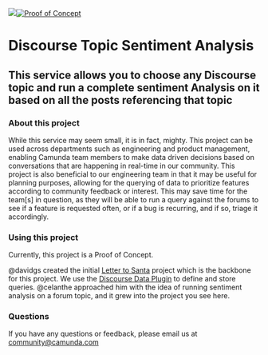 <img src="https://img.shields.io/badge/Camunda%20DevRel%20Project-Created%20by%20the%20Camunda%20Developer%20Relations%20team-0Ba7B9">[![Proof of Concept](https://img.shields.io/badge/Lifecycle-Proof%20of%20Concept-blueviolet)](https://github.com/Camunda-Community-Hub/community/blob/main/extension-lifecycle.md#proof-of-concept-)

# Discourse Topic Sentiment Analysis 
## This service allows you to choose any Discourse topic and run a complete sentiment Analysis on it based on all the posts referencing that topic

### About this project

While this service may seem small, it is in fact, mighty. This project can be used across departments such as engineering and product management, enabling Camunda team members to make data driven decisions based on conversations that are happening in real-time in our community. This project is also beneficial to our engineering team in that it may be useful for planning purposes, allowing for the querying of data to prioritize features according to community feedback or interest. This may save time for the team[s] in question, as they will be able to run a query against the forums to see if a feature is requested often, or if a bug is recurring, and if so, triage it accordingly.

### Using this project

Currently, this project is a Proof of Concept. 

@davidgs created the initial [Letter to Santa](https://github.com/camunda-community-hub/letter-to-santa) project which is the backbone for this project. We use the [Discourse Data Plugin](https://meta.discourse.org/t/data-explorer-plugin/32566) to define and store queries. @celanthe approached him with the idea of running sentiment analysis on a forum topic, and it grew into the project you see here. 

### Questions

If you have any questions or feedback, please email us at community@camunda.com 

